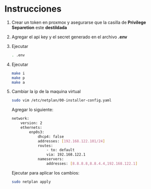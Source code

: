 # Instrucciones

1. Crear un token en proxmox y asegurarse que la casilla de **Privilege Separetion** este **destildada**

2. Agregar el api key y el secret generado en el archivo **.env**

3. Ejecutar

    ```bash
    . .env
    ```

4. Ejecutar

    ```bash
    make i
    make p
    make a
    ```

5. Cambiar la ip de la maquina virtual

    ```bash
    sudo vim /etc/netplan/00-installer-config.yaml
    ```

    Agregar lo siguiente:

    ```bash
    network:
        version: 2
        ethernets:
            enp0s3:
                dhcp4: false
                addresses: [192.168.122.101/24]
                routes:
                    - to: default
                    via: 192.168.122.1
                nameservers:
                    addresses: [8.8.8.8,8.8.4.4,192.168.122.1]
    ```

    Ejecutar para aplicar los cambios:

    ```bash
    sudo netplan apply
    ```
